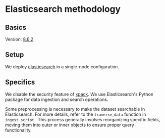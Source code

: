 # Elasticsearch methodology

## Basics

Version: [8.6.2][download]

## Setup

We deploy [elasticsearch] in a single-node configuration.

## Specifics

We disable the security feature of [xpack][disabling-xpack]. We use Elasticsearch's Python package for data ingestion 
and search operations.

Some preprocessing is necessary to make the dataset searchable in Elasticsearch. For more details,
refer to the `traverse_data` function in `ingest_script` . This process generally involves
reorganizing specific fields, moving them into outer or inner objects to ensure proper query
functionality.


[download]: https://www.elastic.co/downloads/past-releases/elasticsearch-8-6-2
[disabling-xpack]: https://www.elastic.co/guide/en/elasticsearch/reference/current/security-settings.html
[elasticsearch]: https://www.elastic.co/downloads/elasticsearch

